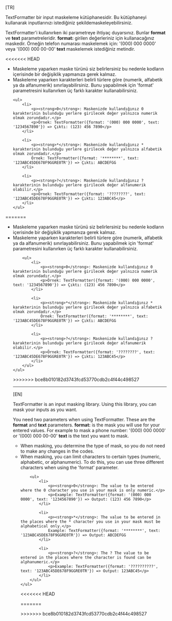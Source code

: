 <p>[TR]</p>

<p>TextFormatter bir input maskeleme kütüphanesidir. Bu kütüphaneyi kullanarak inputlarınızı istediğiniz şekildemaskeleyebilirsiniz.</p>

<p>
    TextFormatter'i kullanırken iki parametreye ihtiyaç duyarsınız. Bunlar <strong>format</strong> ve <strong>text</strong> parametreleridir.
    <strong>format:</strong> girilen değerleriniz için kullanacağınız maskedir. Örneğin telefon numarası maskelemek için: '(000) 000 0000' veya '(000) 000 00-00'
    <strong>text</strong> maskelemek istediğiniz metindir.
</p>

<<<<<<< HEAD
<ul>
    <li>Maskeleme yaparken maske türünü siz belirlersiniz bu nedenle kodların içerisinde bir değişiklik yapmanıza gerek kalmaz.</li>
    <li>
        Maskeleme yaparken karakterleri belirli türlere göre (numerik, alfabetik ya da alfanumerik) sınırlayabilirsiniz. Bunu yapabilmek için 'format' parametresini kullanırken üç farklı karakter kullanabilirsiniz.
    </li>

    <ul>
        <li>
            <p><strong>0</strong>: Maskenizde kullandığınız 0 karakterinin bulunduğu yerlere girilecek değer yalnızca numerik olmak zorundadır.</p>
            <p>Örnek: TextFormatter({format: '(000) 000 0000', text: '1234567890'}) => Çıktı: (123) 456 7890</p>
        </li>

        <li>
            <p><strong>*</strong>: Maskenizde kullandığınız * karakterinin bulunduğu yerlere girilecek değer yalnızca alfabetik olmak zorundadır.</p>
            Örnek: TextFormatter({format: '********', text: '123ABC45DE678F9GGRE0TR'}) => Çıktı: ABCDEFGG
        </li>

        <li>
            <p><strong>?</strong>: Maskenizde kullandığınız ? karakterinin bulunduğu yerlere girilecek değer alfanumerik olabilir.</p>
            <p>Örnek: TextFormatter({format: '????????', text: '123ABC45DE678F9GGRE0TR'}) => Çıktı: 123ABC45</p>
        </li>
    </ul>
</ul>
=======
<p>
    <ul>
        <li>Maskeleme yaparken maske türünü siz belirlersiniz bu nedenle kodların içerisinde bir değişiklik yapmanıza gerek kalmaz.</li>
        <li>
            Maskeleme yaparken karakterleri belirli türlere göre (numerik, alfabetik ya da alfanumerik) sınırlayabilirsiniz. Bunu yapabilmek için 'format' parametresini kullanırken üç farklı karakter kullanabilirsiniz.
        </li>

        <ul>
            <li>
                <p><strong>0</strong>: Maskenizde kullandığınız 0 karakterinin bulunduğu yerlere girilecek değer yalnızca numerik olmak zorundadır.</p>
                <p>Örnek: TextFormatter({format: '(000) 000 0000', text: '1234567890'}) => Çıktı: (123) 456 7890</p>
            </li>

            <li>
                <p><strong>*</strong>: Maskenizde kullandığınız * karakterinin bulunduğu yerlere girilecek değer yalnızca alfabetik olmak zorundadır.</p>
                Örnek: TextFormatter({format: '********', text: '123ABC45DE678F9GGRE0TR'}) => Çıktı: ABCDEFGG
            </li>

            <li>
                <p><strong>?</strong>: Maskenizde kullandığınız ? karakterinin bulunduğu yerlere girilecek değer alfanumerik olabilir.</p>
                <p>Örnek: TextFormatter({format: '????????', text: '123ABC45DE678F9GGRE0TR'}) => Çıktı: 123ABC45</p>
            </li>
        </ul>
    </ul>
</p>
>>>>>>> bce8b010182d3743fcd53770cdb2c4f44c498527

<hr>

<p>[EN]</p>

<p>TextFormatter is an input masking library. Using this library, you can mask your inputs as you want.</p>

<p>
    You need two parameters when using TextFormatter. These are the <strong>format</strong> and <strong>text</strong> parameters.
    <strong>format:</strong> is the mask you will use for your entered values. For example to mask a phone number: '(000) 000 0000' or '(000) 000 00-00'
    <strong>text</strong> is the text you want to mask.
</p>

<p>
    <ul>
        <li>When masking, you determine the type of mask, so you do not need to make any changes in the codes.</li>
        <li>
            When masking, you can limit characters to certain types (numeric, alphabetic, or alphanumeric). To do this, you can use three different characters when using the 'format' parameter.
        </li>

        <ul>
            <li>
                <p><strong>0</strong>: The value to be entered where the 0 character you use in your mask is only numeric.</p>
                <p>Example: TextFormatter({format: '(000) 000 0000', text: '1234567890'}) => Output: (123) 456 7890</p>
            </li>

            <li>
                <p><strong>*</strong>: The value to be entered in the places where the * character you use in your mask must be alphabetical only.</p>
                Example: TextFormatter({format: '********', text: '123ABC45DE678F9GGRE0TR'}) => Output: ABCDEFGG
            </li>

            <li>
                <p><strong>?</strong>: The ? The value to be entered in the places where the character is found can be alphanumeric.</p>
                <p>Example: TextFormatter({format: '??????????', text: '123ABC45DE678F9GGRE0TR'}) => Output: 123ABC45</p>
            </li>
        </ul>
    </ul>
<<<<<<< HEAD
</p>
=======
</p>
>>>>>>> bce8b010182d3743fcd53770cdb2c4f44c498527
